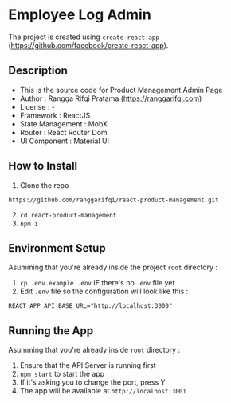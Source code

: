 # Employee Log Admin

The project is created using `create-react-app` (https://github.com/facebook/create-react-app).

## Description

- This is the source code for Product Management Admin Page
- Author : Rangga Rifqi Pratama (https://ranggarifqi.com)
- License : -
- Framework : ReactJS
- State Management : MobX
- Router : React Router Dom
- UI Component : Material UI

## How to Install

1. Clone the repo
```
https://github.com/ranggarifqi/react-product-management.git
```
2. `cd react-product-management`
3. `npm i`

## Environment Setup

Asumming that you're already inside the project `root` directory : 
1. `cp .env.example .env` IF there's no `.env` file yet
2. Edit `.env` file so the configuration will look like this :
```
REACT_APP_API_BASE_URL="http://localhost:3000"
```

## Running the App
Asumming that you're already inside `root` directory :
1. Ensure that the API Server is running first
2. `npm start` to start the app
3. If it's asking you to change the port, press Y
3. The app will be available at `http://localhost:3001`